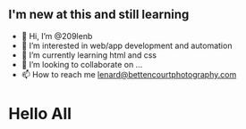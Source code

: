 <!DOCTYPE html>
<html>
  <body>
    <div class="div1">
     <h2> I'm new at this and still learning</h2>
    </div>
  </body>
</html>





















- 👋 Hi, I’m @209lenb
- 👀 I’m interested in web/app development and automation
- 🌱 I’m currently learning html and css
- 💞️ I’m looking to collaborate on ...
- 📫 How to reach me lenard@bettencourtphotography.com

<!---
209lenb/209lenb is a ✨ special ✨ repository because its `README.md` (this file) appears on your GitHub profile.
You can click the Preview link to take a look at your changes.
--->
<div>
  <h1>Hello All</h1>

</div>
